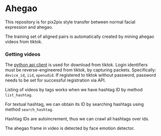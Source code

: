 # Ahegao

This repository is for pix2pix style transfer between normal facial expression and ahegao.

The training set of aligned pairs is automatically created by mining ahegao videos from tiktok.

### Getting videos
The [python api client](https://github.com/tolgatasci/musically-tiktok-api-python.git) is used for download from tiktok.
Login identifiers must be reverse-engineered from tiktok, by capturing packets. 
Specifically: `device_id`, `iid`, `openudid`.
If registered to tiktok without password, password needs to be set for successful registration via API.

Listing of videos by tags works when we have hashtag ID by method `list_hashtag`. 

For textual hashtag, we can obtain its ID by searching hashtags using method `search_hashtag`.

Hashtag IDs are autoincrement, thus we can crawl all hashtags over ids. 
 
The ahegao frame in video is detected by face emotion detector.
